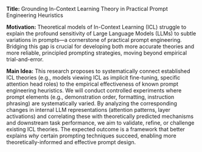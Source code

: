 **Title:** Grounding In-Context Learning Theory in Practical Prompt Engineering Heuristics

**Motivation:** Theoretical models of In-Context Learning (ICL) struggle to explain the profound sensitivity of Large Language Models (LLMs) to subtle variations in prompts—a cornerstone of practical prompt engineering. Bridging this gap is crucial for developing both more accurate theories and more reliable, principled prompting strategies, moving beyond empirical trial-and-error.

**Main Idea:** This research proposes to systematically connect established ICL theories (e.g., models viewing ICL as implicit fine-tuning, specific attention head roles) to the empirical effectiveness of known prompt engineering heuristics. We will conduct controlled experiments where prompt elements (e.g., demonstration order, formatting, instruction phrasing) are systematically varied. By analyzing the corresponding changes in internal LLM representations (attention patterns, layer activations) and correlating these with theoretically predicted mechanisms and downstream task performance, we aim to validate, refine, or challenge existing ICL theories. The expected outcome is a framework that better explains *why* certain prompting techniques succeed, enabling more theoretically-informed and effective prompt design.